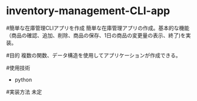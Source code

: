 # inventory-management-CLI-app

#簡単な在庫管理CLIアプリを作成
簡単な在庫管理アプリの作成。基本的な機能（商品の確認、追加、削除、商品の保存、1日の商品の変更量の表示、終了)を実装。

#目的
複数の関数、データ構造を使用してアプリケーションが作成できる。

#使用技術
- python

#実装方法
未定
